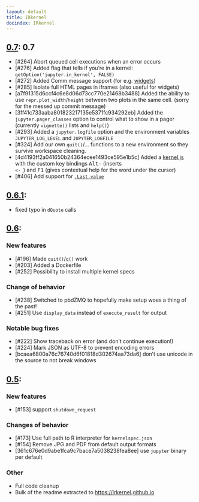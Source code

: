```yaml
---
layout: default
title: IRkernel
docindex: IRkernel
---
```

## [0.7](0.7): 0.7

* [#264] Abort queued cell executions when an error occurs
* [#276] Added flag that tells if you’re in a kernel: `getOption('jupyter.in_kernel', FALSE)`
* [#272] Added Comm message support (for e.g. [widgets](https://github.com/jupyter-incubator/declarativewidgets))
* [#285] Isolate full HTML pages in iframes (also useful for widgets)
* [a7f91315d6ccf4c6e8d06d73cc770e21468b3488] Added the ability to use `repr.plot_width`/`height` between two plots in the same cell. (sorry for the messed up commit message)
* [3ff41c733aaba801823217135e5371fc934292eb] Added the `jupyter.pager_classes` option to control what to show in a pager (currently `vignette()` lists and `help()`)
* [#293] Added a `jupyter.logfile` option and the environment variables `JUPYTER_LOG_LEVEL` and  `JUPYTER_LOGFILE`
* [#324] Add our own `quit()`/… functions to a new environment so they survive workspace cleaning.
* [4d4193ff2a041650b24364ecee1493ce595e1b5c] Added a [kernel.js](https://carreau.gitbooks.io/jupyter-book/content/kerneljs.html) with the custom key bindings <kbd>Alt</kbd><kbd>-</kbd> (inserts <code> &lt;- </code>) and <kbd>F1</kbd> (gives contextual help for the word under the cursor)
* [#406] Add support for [`.Last.value`](http://www.rdocumentation.org/packages/base/versions/3.3.1/topics/Last.value)

## [0.6.1](0.6.1): 

- fixed typo in `dQuote` calls

## [0.6](0.6): 

### New features

- [#196] Made `quit()`/`q()` work
- [#203] Added a Dockerfile
- [#252] Possibility to install multiple kernel specs

### Change of behavior

- [#238] Switched to pbdZMQ to hopefully make setup woes a thing of the past!
- [#251] Use `display_data` instead of `execute_result` for output

### Notable bug fixes

- [#222] Show traceback on error (and don’t continue execution!)
- [#224] Mark JSON as UTF-8 to prevent encoding errors
- [bcaea6800a76c76740d6f01818d302674aa73da6] don’t use unicode in the source to not break windows


## [0.5](0.5): 

### New features

* [#153] support `shutdown_request`

### Changes of behavior

* [#173] Use full path to R interpreter for `kernelspec.json`
* [#154] Remove JPG and PDF from default output formats
* [361c676e0d9abe1fca9c7bace7a5038238fea8ee] use `jupyter` binary per default

### Other

* Full code cleanup
* Bulk of the readme extracted to https://irkernel.github.io

